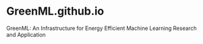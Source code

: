 # GreenML.github.io
GreenML: An Infrastructure for Energy Efficient Machine Learning Research and Application
